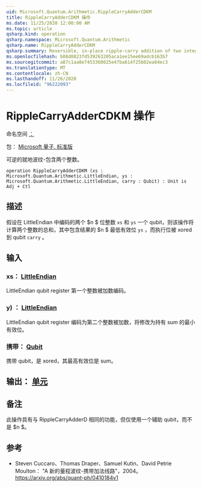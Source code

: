 ```yaml
---
uid: Microsoft.Quantum.Arithmetic.RippleCarryAdderCDKM
title: RippleCarryAdderCDKM 操作
ms.date: 11/25/2020 12:00:00 AM
ms.topic: article
qsharp.kind: operation
qsharp.namespace: Microsoft.Quantum.Arithmetic
qsharp.name: RippleCarryAdderCDKM
qsharp.summary: Reversible, in-place ripple-carry addition of two integers.
ms.openlocfilehash: b08d8823fd539263205aca1ee15ee69adcb163b7
ms.sourcegitcommit: a87c1aa8e7453360025e47ba614f25b02ea84ec3
ms.translationtype: MT
ms.contentlocale: zh-CN
ms.lasthandoff: 11/26/2020
ms.locfileid: "96222093"
---
```

# <a name="ripplecarryaddercdkm-operation"></a>RippleCarryAdderCDKM 操作

命名空间 [：](xref:Microsoft.Quantum.Arithmetic)

包： [Microsoft 量子. 标准版](https://nuget.org/packages/Microsoft.Quantum.Standard)


可逆的就地波纹-包含两个整数。

```qsharp
operation RippleCarryAdderCDKM (xs : Microsoft.Quantum.Arithmetic.LittleEndian, ys : Microsoft.Quantum.Arithmetic.LittleEndian, carry : Qubit) : Unit is Adj + Ctl
```


## <a name="description"></a>描述

假设在 LittleEndian 中编码的两个 $n $ 位整数 `xs` 和 `ys` 一个 qubit，则该操作将计算两个整数的总和，其中包含结果的 $n $ 最低有效位 `ys` ，而执行位被 xored 到 qubit `carry` 。

## <a name="input"></a>输入

### <a name="xs--littleendian"></a>xs： [LittleEndian](xref:Microsoft.Quantum.Arithmetic.LittleEndian)

LittleEndian qubit register 第一个整数被加数编码。


### <a name="ys--littleendian"></a>y) ： [LittleEndian](xref:Microsoft.Quantum.Arithmetic.LittleEndian)

LittleEndian qubit register 编码为第二个整数被加数，将修改为持有 sum 的最小有效位。


### <a name="carry--qubit"></a>携带： [Qubit](xref:microsoft.quantum.lang-ref.qubit)

携带 qubit，是 xored，其最高有效位是 sum。



## <a name="output--unit"></a>输出： [单元](xref:microsoft.quantum.lang-ref.unit)



## <a name="remarks"></a>备注

此操作具有与 RippleCarryAdderD 相同的功能，但仅使用一个辅助 qubit，而不是 $n $。

## <a name="references"></a>参考

- Steven Cuccaro、Thomas Draper、Samuel Kutin、David Petrie Moulton： "A 新的量程波纹-携带加法线路"，2004。
  https://arxiv.org/abs/quant-ph/0410184v1